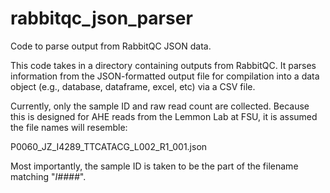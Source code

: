 # rabbitqc_json_parser
Code to parse output from RabbitQC JSON data.

This code takes in a directory containing outputs from RabbitQC. It parses information from the JSON-formatted output file for compilation into a data object (e.g., database, dataframe, excel, etc) via a CSV file.

Currently, only the sample ID and raw read count are collected. Because this is designed for AHE reads from the Lemmon Lab at FSU, it is assumed the file names will resemble:

P0060_JZ_I4289_TTCATACG_L002_R1_001.json

Most importantly, the sample ID is taken to be the part of the filename matching "_I####_".
